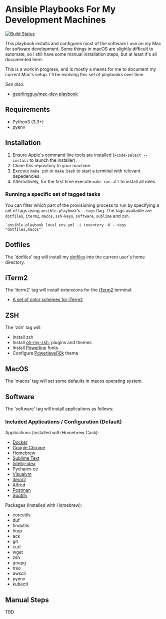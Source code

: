 # Ansible Playbooks For My Development Machines

[![Build Status](https://github.com/maximkir/ansible-playbooks/workflows/ci-workflow/badge.svg?branch=master)](https://github.com/maximkir/ansible-playbooks/actions)

This playbook installs and configures most of the software I use on my Mac for software development. Some things in macOS are slightly difficult to automate, so I still have some manual installation steps, but at least it's all documented here.

This is a work in progress, and is mostly a means for me to document my current Mac's setup. I'll be evolving this set of playbooks over time.

*See also*:
  - [geerlingguy/mac-dev-playbook](https://github.com/geerlingguy/mac-dev-playbook)

## Requirements
* Python3 (3.3+)
* pyenv

## Installation

1. Ensure Apple's command line tools are installed (`xcode-select --install` to launch the installer).
2. Clone this repository to your machine.
3. Execute `make zsh` or `make bash` to start a terminal with relevant depedencies.
4. Alternatively, for the first time execute `make run-all` to install all roles.

### Running a specific set of tagged tasks

You can filter which part of the provisioning process to run by specifying a set of tags using `ansible-playbook`'s `--tags` flag. The tags available are `dotfiles`, `iterm2`, `macos`, `ssh-keys`, `software`, `sublime` and `zsh`.

    `ansible-playbook local_env.yml -i inventory -K --tags "dotfiles,macos"`

## Dotfiles

The 'dotfiles' tag will install my [dotfiles](https://github.com/maximkir/dotfiles) into the current user's home directory.


## iTerm2

The 'iterm2' tag will install extensions for the [iTerm2](https://www.iterm2.com/) terminal:
* [A set of color schemes for iTerm2](https://github.com/mbadolato/iTerm2-Color-Schemes)


## ZSH

The 'zsh' tag will:
* Install zsh
* Install [oh-my-zsh](https://ohmyz.sh/), plugins and themes
* Install [Powerline](https://github.com/powerline/fonts) fonts
* Configure [Powerlevel10k](https://github.com/romkatv/powerlevel10k) theme

## MacOS

The 'macos' tag will set some defaults in macos operating system.

## Software

The 'software' tag will install applications as follows:

### Included Applications / Configuration (Default)

Applications (installed with Homebrew Cask):

  - [Docker](https://www.docker.com/)
  - [Google Chrome](https://www.google.com/chrome/)
  - [Homebrew](http://brew.sh/)
  - [Sublime Text](https://www.sublimetext.com/)
  - [Intellij-idea](https://www.jetbrains.com/idea/)
  - [Pycharm-ce](https://www.jetbrains.com/pycharm/)
  - [Visualvm](https://visualvm.github.io/)
  - [iterm2](https://www.iterm2.com/)
  - [Alfred](https://www.alfredapp.com/)
  - [Postman](https://www.getpostman.com/)
  - [Spotify](https://www.spotify.com/)

Packages (installed with Homebrew):

  - coreutils
  - duf
  - findutils
  - htop
  - ack
  - git
  - curl
  - wget
  - zsh
  - gnupg
  - tree
  - awscli
  - pyenv
  - kubectl

## Manual Steps
TBD
